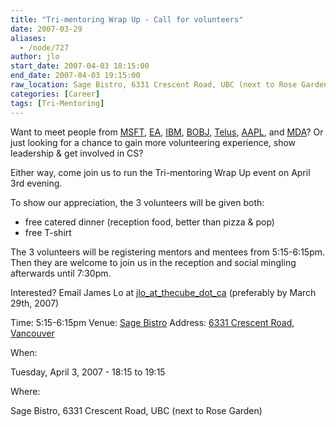 ```yaml
---
title: "Tri-mentoring Wrap Up - Call for volunteers"
date: 2007-03-29
aliases:
  - /node/727
author: jlo
start_date: 2007-04-03 18:15:00
end_date: 2007-04-03 19:15:00
raw_location: Sage Bistro, 6331 Crescent Road, UBC (next to Rose Garden)
categories: [Career]
tags: [Tri-Mentoring]
---
```


Want to meet people from [MSFT](https://microsoft.com), [EA](http://ea.com), [IBM](https://ibm.com), [BOBJ](http://businessobjects.com), [Telus](http://www.telus.ca), [AAPL](https://apple.com), and [MDA](http://www.mda.ca)? Or just looking for a chance to gain more volunteering experience, show leadership & get involved in CS?

Either way, come join us to run the Tri-mentoring Wrap Up event on April 3rd evening.

To show our appreciation, the 3 volunteers will be given both:
- free catered dinner (reception food, better than pizza & pop)
- free T-shirt

The 3 volunteers will be registering mentors and mentees from 5:15-6:15pm. Then they are welcome to join us in the reception and social mingling afterwards until 7:30pm.

Interested? Email James Lo at [jlo\_at\_thecube\_dot\_ca](/cdn-cgi/l/email-protection#204a4c4f60544845435542450e4341) (preferably by March 29th, 2007)

Time: 5:15-6:15pm
Venue: [Sage Bistro](http://www.sage.ubc.ca)
Address: [6331 Crescent Road, Vancouver](https://maps.google.ca/maps?f=q&hl=en&q=6331+Crescent+Road,+Vancouver&sll=49.268505,-123.256817&sspn=0.010277,0.026994&layer=&ie=UTF8&z=16&om=1&iwloc=addr)

When: 

Tuesday, April 3, 2007 - 18:15 to 19:15

Where: 

Sage Bistro, 6331 Crescent Road, UBC (next to Rose Garden)
